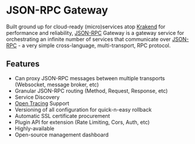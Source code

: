 # JSON-RPC Gateway

Built ground up for cloud-ready (micro)services atop [Krakend](https://github.com/devopsfaith/krakend) for performance and reliability, [JSON-RPC](https://www.jsonrpc.org/specification) Gateway is a gateway service for orchestrating an infinite number of services that communicate over [JSON-RPC](https://www.jsonrpc.org/specification) - a very simple cross-language, multi-transport, RPC protocol.

## Features 

- Can proxy JSON-RPC messages between multiple transports (Websocket, message broker, etc)
- Granular JSON-RPC routing (Method, Request, Response, etc)
- Service Discovery
- [Open Tracing](https://opentracing.io/) Support
- Versioning of all configuration for quick-n-easy rollback
- Automatic SSL certificate procurement
- Plugin API for extension (Rate Limiting, Cors, Auth, etc)
- Highly-available
- Open-source management dashboard
